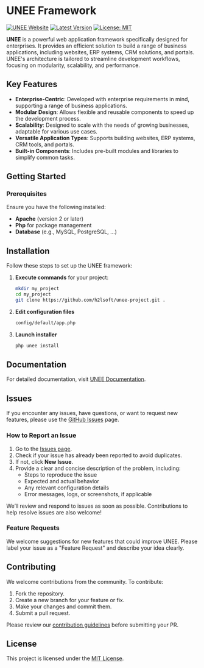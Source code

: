 # UNEE Framework

[![UNEE Website](https://img.shields.io/badge/Website-UNEE.app-blue)](https://unee.app)
[![Latest Version](https://img.shields.io/github/v/release/h2lsoft/unee-project)](https://github.com/yourusername/unee-framework/releases)
[![License: MIT](https://img.shields.io/badge/License-MIT-yellow.svg)](./LICENSE)

**UNEE** is a powerful web application framework specifically designed for enterprises. 
It provides an efficient solution to build a range of business applications, including websites, 
ERP systems, CRM solutions, and portals. UNEE's architecture is tailored to streamline development workflows, 
focusing on modularity, scalability, and performance.

## Key Features

- **Enterprise-Centric**: Developed with enterprise requirements in mind, supporting a range of business applications.
- **Modular Design**: Allows flexible and reusable components to speed up the development process.
- **Scalability**: Designed to scale with the needs of growing businesses, adaptable for various use cases.
- **Versatile Application Types**: Supports building websites, ERP systems, CRM tools, and portals.
- **Built-in Components**: Includes pre-built modules and libraries to simplify common tasks.

## Getting Started

### Prerequisites

Ensure you have the following installed:
- **Apache** (version 2 or later)
- **Php** for package management
- **Database** (e.g., MySQL, PostgreSQL, ...)


## Installation

Follow these steps to set up the UNEE framework:

1. **Execute commands** for your project:

    ```bash
    mkdir my_project
    cd my_project
   git clone https://github.com/h2lsoft/unee-project.git .
    ```

2. **Edit configuration files**
    ```bash
   config/default/app.php
    ```

3. **Launch installer**
    ```bash
   php unee install 
    ```


## Documentation

For detailed documentation, visit [UNEE Documentation](https://unee.app/docs).

## Issues

If you encounter any issues, have questions, or want to request new features, please use the [GitHub Issues](https://github.com/yourusername/unee-framework/issues) page.

### How to Report an Issue

1. Go to the [Issues page](https://github.com/yourusername/unee-framework/issues).
2. Check if your issue has already been reported to avoid duplicates.
3. If not, click **New Issue**.
4. Provide a clear and concise description of the problem, including:
    - Steps to reproduce the issue
    - Expected and actual behavior
    - Any relevant configuration details
    - Error messages, logs, or screenshots, if applicable

We’ll review and respond to issues as soon as possible. Contributions to help resolve issues are also welcome!

### Feature Requests

We welcome suggestions for new features that could improve UNEE. Please label your issue as a "Feature Request" and describe your idea clearly.


## Contributing

We welcome contributions from the community. To contribute:
1. Fork the repository.
2. Create a new branch for your feature or fix.
3. Make your changes and commit them.
4. Submit a pull request.

Please review our [contribution guidelines](https://unee.app/contributing) before submitting your PR.

## License

This project is licensed under the [MIT License](./LICENSE).